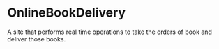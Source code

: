 # OnlineBookDelivery
A site that performs real time operations to take the orders of book and deliver those books.
